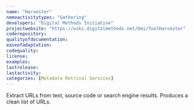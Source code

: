 ```yaml
---
name: "Harvester"
nemoactivitytypes: "Gathering"
developers: "Digital Methods Initiative"
projectwebsite: "https://wiki.digitalmethods.net/Dmi/ToolHarvester"
coderepository: 
qualityofdocumentation: 
easeofadaptation: 
codequality: 
license: 
examples: 
lastrelease: 
lastactivity: 
categories: [Metadata Retrival Services]
---
```

Extract URLs from text, source code or search engine results. Produces a clean list of URLs.

